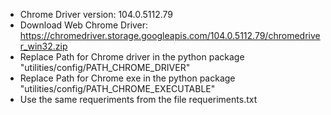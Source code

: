 - Chrome Driver version: 104.0.5112.79
- Download Web Chrome Driver: 
https://chromedriver.storage.googleapis.com/104.0.5112.79/chromedriver_win32.zip
- Replace Path for Chrome driver in the python package "utilities/config/PATH_CHROME_DRIVER"
- Replace Path for Chrome exe in the python package "utilities/config/PATH_CHROME_EXECUTABLE"
- Use the same requeriments from the file requeriments.txt